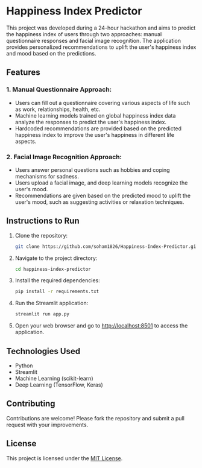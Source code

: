 # Happiness Index Predictor

This project was developed during a 24-hour hackathon and aims to predict the happiness index of users through two approaches: manual questionnaire responses and facial image recognition. The application provides personalized recommendations to uplift the user's happiness index and mood based on the predictions.

## Features

### 1. Manual Questionnaire Approach:
- Users can fill out a questionnaire covering various aspects of life such as work, relationships, health, etc.
- Machine learning models trained on global happiness index data analyze the responses to predict the user's happiness index.
- Hardcoded recommendations are provided based on the predicted happiness index to improve the user's happiness in different life aspects.

### 2. Facial Image Recognition Approach:
- Users answer personal questions such as hobbies and coping mechanisms for sadness.
- Users upload a facial image, and deep learning models recognize the user's mood.
- Recommendations are given based on the predicted mood to uplift the user's mood, such as suggesting activities or relaxation techniques.

## Instructions to Run

1. Clone the repository:
   ```bash
   git clone https://github.com/soham1826/Happiness-Index-Predictor.git
   ```
2. Navigate to the project directory:
   ```bash
   cd happiness-index-predictor
   ```
3. Install the required dependencies:
   ```bash
   pip install -r requirements.txt
   ```
4. Run the Streamlit application:
   ```bash
   streamlit run app.py
   ```
5. Open your web browser and go to [http://localhost:8501](http://localhost:8501) to access the application.

## Technologies Used

- Python
- Streamlit
- Machine Learning (scikit-learn)
- Deep Learning (TensorFlow, Keras)

## Contributing

Contributions are welcome! Please fork the repository and submit a pull request with your improvements.

## License

This project is licensed under the [MIT License](LICENSE).

